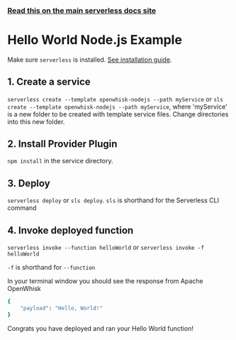 <!--
title: Hello World Node.js Example
menuText: Hello World Node.js Example
description: Create a Node.js Hello World OpenWhisk function
layout: Doc
-->

<!-- DOCS-SITE-LINK:START automatically generated  -->

### [Read this on the main serverless docs site](https://www.serverless.com/framework/docs/providers/openwhisk/examples/hello-world/node/)

<!-- DOCS-SITE-LINK:END -->

# Hello World Node.js Example

Make sure `serverless` is installed. [See installation guide](../../../guide/installation.md).

## 1. Create a service

`serverless create --template openwhisk-nodejs --path myService` or `sls create --template openwhisk-nodejs --path myService`, where 'myService' is a new folder to be created with template service files. Change directories into this new folder.

## 2. Install Provider Plugin

`npm install` in the service directory.

## 3. Deploy

`serverless deploy` or `sls deploy`. `sls` is shorthand for the Serverless CLI command

## 4. Invoke deployed function

`serverless invoke --function helloWorld` or `serverless invoke -f helloWorld`

`-f` is shorthand for `--function`

In your terminal window you should see the response from Apache OpenWhisk

```bash
{
    "payload": "Hello, World!"
}
```

Congrats you have deployed and ran your Hello World function!
